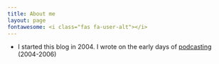 ```yaml
---
title: About me
layout: page
fontawesome: <i class="fas fa-user-alt"></i>
---
```


* I started this blog in 2004. I wrote on the early days of <a href="/category/podcast/">podcasting</a> (2004-2006)
